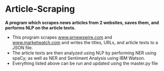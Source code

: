 # Article-Scraping

**A program which scrapes news articles from 2 websites, saves them, and performs NLP on the article texts.**
- This program scrapes www.prnewswire.com and www.marketwatch.com and writes the titles, URLs, and article texts to a JSON file.
- The article texts are then analyzed using NLP by performing NER using spaCy; as well as NER and Sentiment Analysis using IBM Watson.
- Everything listed above can be run and updated using the master.py file
